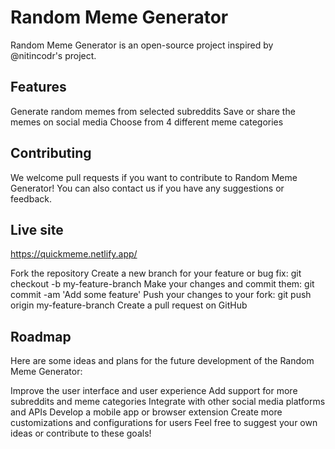 # Random Meme Generator
Random Meme Generator is an open-source project inspired by @nitincodr's project. 
## Features
Generate random memes from selected subreddits
Save or share the memes on social media
Choose from 4 different meme categories 

## Contributing
We welcome pull requests if you want to contribute to Random Meme Generator! You can also contact us if you have any suggestions or feedback.

## Live site
https://quickmeme.netlify.app/

Fork the repository
Create a new branch for your feature or bug fix: git checkout -b my-feature-branch
Make your changes and commit them: git commit -am 'Add some feature'
Push your changes to your fork: git push origin my-feature-branch
Create a pull request on GitHub

## Roadmap
Here are some ideas and plans for the future development of the Random Meme Generator:

Improve the user interface and user experience
Add support for more subreddits and meme categories
Integrate with other social media platforms and APIs
Develop a mobile app or browser extension
Create more customizations and configurations for users
Feel free to suggest your own ideas or contribute to these goals!
